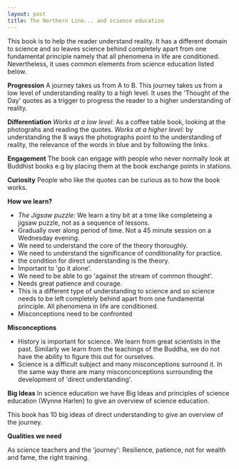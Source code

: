 ```yaml
---
layout: post
title: The Northern Line... and science education
---
```


This book is to help the reader understand reality. It has a different domain to science and so leaves science behind completely apart from one fundamental principle namely that all phenomena in life are conditioned. Nevertheless, it uses common elements from science education listed below.

**Progression**
A journey takes us from A to B. This journey takes us from a low level of understanding reality to a high level. It uses the 'Thought of the Day' quotes as a trigger to progress the reader to a higher understanding of reality.

**Differentiation**
*Works at a low level:* As a coffee table book, looking at the photograhs and reading the quotes. *Works at a higher level:* by understanding the 8 ways the photographs point to the understanding of reality, the relevance of the words in blue and by followiing the links.

**Engagement**
The book can engage with people who never normally look at Buddhist books e.g by placing them at the book exchange points in stations.

**Curiosity**
People who like the quotes can be curious as to how the book works.

**How we learn?**

- *The Jigsaw puzzle:* We learn a tiny bit at a time like completeing a jigsaw puzzle, not as a sequence of lessons.
- Gradually over along period of time. Not a 45 minute session on a Wednesday evening.
- We need to understand the core of the theory thoroughly.
- We need to understand the significance of conditionality for practice.
- the condition for direct understanding is the theory.
- Important to 'go it alone'.
- We need to be able to go 'against the stream of common thought'.
- Needs great patience and courage.
- This is a different type of understanding to science and so science needs to be left completely behind apart from one fundamental principle. All phenomena in life are conditioned.
- Misconceptions need to be confronted

**Misconceptions**

- History is important for science. We learn from great scientists in the past. Similarly we learn from the teachings of the Buddha, we do not have the ability to figure this out for ourselves.
- Science is a difficult subject and many misconceptions surround it. In the same way there are many misconconceptions surrounding the development of 'direct understanding'.

**Big Ideas**
In science education we have Big Ideas and principles of science education (Wynne Harlen) to give an overview of science education.

This book has 10 big ideas of direct understanding to give an overview of the journey.

**Qualities we need**

As science teachers and the 'journey': Resilience, patience, not for wealth and fame, the right training.
